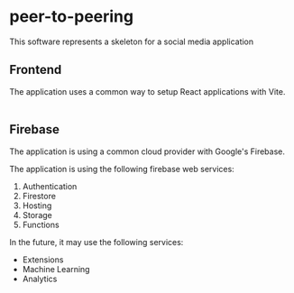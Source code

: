 # peer-to-peering

This software represents a skeleton for a social media application

## Frontend

The application uses a common way to setup React applications with Vite.
<br>
<br>

## Firebase

The application is using a common cloud provider with Google's Firebase.

The application is using the following firebase web services:

1. Authentication
2. Firestore
3. Hosting
4. Storage
5. Functions

In the future, it may use the following services:

- Extensions
- Machine Learning
- Analytics
